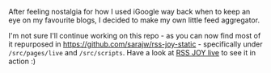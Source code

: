 After feeling nostalgia for how I used iGoogle way back when to keep an eye on my favourite blogs, I decided to make my own little feed aggregator.

I'm not sure I'll continue working on this repo - as you can now find most of it repurposed in https://github.com/sarajw/rss-joy-static - specifically under `/src/pages/live` and `/src/scripts`. Have a look at [RSS JOY live](https://rs.sjoy.lol/live) to see it in action :)
